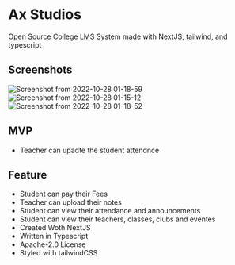# Ax Studios

Open Source College LMS System made with NextJS, tailwind, and typescript

## Screenshots

![Screenshot from 2022-10-28 01-18-59](https://user-images.githubusercontent.com/93640141/198384929-9cae4227-3ddc-4c2d-a958-034c6398701d.png)
![Screenshot from 2022-10-28 01-15-12](https://user-images.githubusercontent.com/93640141/198384912-42a1d7a4-de76-492c-adf0-3ab15c3dee87.png)
![Screenshot from 2022-10-28 01-18-52](https://user-images.githubusercontent.com/93640141/198384925-1c5b652f-19b3-493f-af89-cf68c73ac7b3.png)


## MVP

- Teacher can upadte the student attendnce

## Feature

- Student can pay their Fees
- Teacher can upload their notes
- Student can view their attendance and announcements
- Student can view their teachers, classes, clubs and eventes
- Created Woth NextJS
- Written in Typescript
- Apache-2.0 License
- Styled with tailwindCSS
